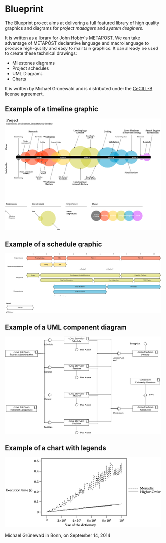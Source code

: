 # Blueprint

The Blueprint project aims at delivering a full featured library of
high quality graphics and diagrams for *project managers* and *system
desginers*.

It is written as a library for John Hobby's [METAPOST][2]. We can take
advantage of METAPOST declarative language and macro language to
produce high-quality and easy to maintain graphics. It can already
be used to create these technical drawings:

- Milestones diagrams
- Project schedules
- UML Diagrams
- Charts

It is written by Michael Grünewald and is distributed under the
[CeCILL-B][1] license agreement.

## Example of a timeline graphic
![timeline graphic](Library/Assets/example_timeline-0.png)

## Example of a schedule graphic
![schedule graphic](Library/Assets/example_schedule-0.png)

## Example of a UML component diagram
![UML component diagram](Library/Assets/example_umlcomponent-0.png)

## Example of a chart with legends
![chart with legends](Library/Assets/example_legend-0.png)

   [1]: http://www.cecill.info/licences/Licence_CeCILL-B_V1-en.html
   [2]: http://www.tug.org/metapost.html

Michael Grünewald in Bonn, on September 14, 2014
